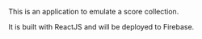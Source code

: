 This is an application to emulate a score collection.

It is built with ReactJS and will be deployed to Firebase. 
